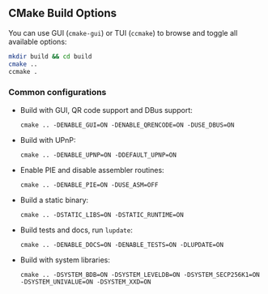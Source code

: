 ## CMake Build Options

You can use GUI (`cmake-gui`) or TUI (`ccmake`) to browse and toggle all
available options:

```bash
mkdir build && cd build
cmake ..
ccmake .
```

### Common configurations

* Build with GUI, QR code support and DBus support:

  `cmake .. -DENABLE_GUI=ON -DENABLE_QRENCODE=ON -DUSE_DBUS=ON`

* Build with UPnP:

  `cmake .. -DENABLE_UPNP=ON -DDEFAULT_UPNP=ON`

* Enable PIE and disable assembler routines:

  `cmake .. -DENABLE_PIE=ON -DUSE_ASM=OFF`

* Build a static binary:

  `cmake .. -DSTATIC_LIBS=ON -DSTATIC_RUNTIME=ON`

* Build tests and docs, run `lupdate`:

  `cmake .. -DENABLE_DOCS=ON -DENABLE_TESTS=ON -DLUPDATE=ON`

* Build with system libraries:

  `cmake .. -DSYSTEM_BDB=ON -DSYSTEM_LEVELDB=ON -DSYSTEM_SECP256K1=ON -DSYSTEM_UNIVALUE=ON -DSYSTEM_XXD=ON`
